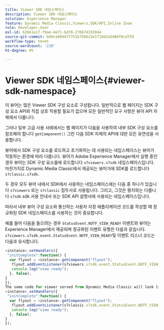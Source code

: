 ```yaml
---
title: Viewer SDK 네임스페이스
description: Viewer SDK 네임스페이스
solution: Experience Manager
feature: Dynamic Media Classic,Viewers,SDK/API,Inline Zoom
role: Developer,User
exl-id: 62b61a17-f9ae-4e71-bd78-276674193044
source-git-commit: b89ca96947f751b750623e1f18d2a5d86f0cd759
workflow-type: tm+mt
source-wordcount: '219'
ht-degree: 0%

---
```


# Viewer SDK 네임스페이스{#viewer-sdk-namespace}

이 뷰어는 많은 Viewer SDK 구성 요소로 구성됩니다. 일반적으로 웹 페이지는 SDK 구성 요소 API와 직접 상호 작용할 필요가 없으며 모든 일반적인 요구 사항은 뷰어 API 자체에서 다룹니다.

그러나 일부 고급 사용 사례에서는 웹 페이지가 다음을 사용하여 내부 SDK 구성 요소를 참조해야 합니다 `getComponent()` 그런 다음 SDK 자체의 API에 대한 모든 유연성을 사용합니다.

뷰어에서 SDK 구성 요소를 로드하고 초기화하는 데 사용되는 네임스페이스는 뷰어가 작동하는 환경에 따라 다릅니다. 뷰어가 Adobe Experience Manager에서 실행 중인 경우 뷰어는 SDK 구성 요소를에 로드합니다 `s7viewers.s7sdk` 네임스페이스입니다. 마찬가지로 Dynamic Media Classic에서 제공되는 뷰어가에 SDK를 로드합니다 `s7classic.s7sdk`.

두 경우 모두 뷰어 내에서 SDK에서 사용하는 네임스페이스에는 다음 중 하나가 있습니다 `s7viewers` 또는 `s7classic` 접두사로 사용됩니다. 그리고, 그것은 평지와는 다릅니다 `s7sdk` sdk 사용 안내서 또는 SDK API 설명서에 사용되는 네임스페이스입니다.

따라서 내부 뷰어 구성 요소와 통신하는 사용자 지정 애플리케이션 코드를 작성할 때 정규화된 SDK 네임스페이스를 사용하는 것이 중요합니다.

예를 들어 다음을 들으려는 경우 `StatusEvent.NOTF_VIEW_READY` 이벤트와 뷰어는 Experience Manager에서 제공되며 정규화된 이벤트 유형은 다음과 같습니다. `s7viewers.s7sdk.event.StatusEvent.NOTF_VIEW_READY`및 이벤트 리스너 코드는 다음과 유사합니다.

```javascript {.line-numbers}
<instance>.setHandlers({ 
 "initComplete":function() { 
  var flyout = <instance>.getComponent("flyout"); 
   flyout.addEventListener(s7viewers.s7sdk.event.StatusEvent.NOTF_VIEW_READY, function(e) { 
   console.log("view ready"); 
  }, false); 
} 
}); 
The same code for viewer served from Dynamic Media Classic will look like this: 
<instance>.setHandlers({ 
 "initComplete":function() { 
  var flyout = <instance>.getComponent("flyout"); 
   flyout.addEventListener(s7classic.s7sdk.event.StatusEvent.NOTF_VIEW_READY, function(e) { 
   console.log("view ready"); 
  }, false); 
} 
});
```
